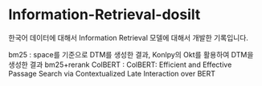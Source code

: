 # Information-Retrieval-dosilt

한국어 데이터에 대해서 Information Retrieval 모델에 대해서 개발한 기록입니다.

bm25 : space를 기준으로 DTM를 생성한 결과, Konlpy의 Okt를 활용하여 DTM을 생성한 결과
bm25+rerank
ColBERT : ColBERT: Efficient and Effective Passage Search via Contextualized Late Interaction over BERT

